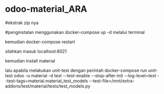 # odoo-material_ARA
#ekstrak zip nya 

#penginstalan menggunakan docker-compose up -d melalui terminal

kemudian docker-compose restart

silahkan masuk localhost:8021

kemudian install material

lalu apabila melakukan unit-test dengan perintah docker-compose run unit-test odoo -u material -d test --test-enable --stop-after-init --log-level=test --test-tags=material.material_test_models --test-file=/mnt/extra-addons/test/material/tests/test_models.py

